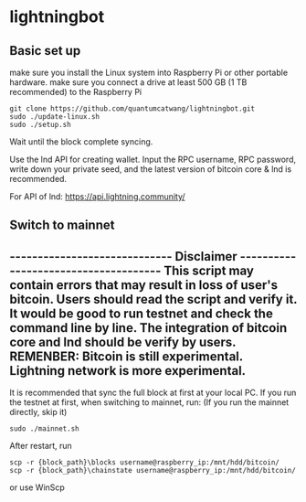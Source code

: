 # lightningbot

## Basic set up
make sure you install the Linux system into Raspberry Pi or other portable hardware.
make sure you connect a drive at least 500 GB (1 TB recommended) to the Raspberry Pi

```
git clone https://github.com/quantumcatwang/lightningbot.git
sudo ./update-linux.sh
sudo ./setup.sh
```

Wait until the block complete syncing.

Use the lnd API for creating wallet. Input the RPC username, RPC password, write down your private seed, and the latest version of bitcoin core & lnd is recommended.

For API of lnd: https://api.lightning.community/

## Switch to mainnet
----------------------------- Disclaimer -------------------------------------
 This script may contain errors that may result in loss of user's bitcoin.
 Users should read the script and verify it.
 It would be good to run testnet and check the command line by line.
 The integration of bitcoin core and lnd should be verify by users.
 REMENBER: Bitcoin is still experimental.
 Lightning network is more experimental.
------------------------------------------------------------------------------

It is recommended that sync the full block at first at your local PC.
If you run the testnet at first, when switching to mainnet, run: (If you run the mainnet directly, skip it)
```
sudo ./mainnet.sh
```
After restart, run
```
scp -r {block_path}\blocks username@raspberry_ip:/mnt/hdd/bitcoin/
scp -r {block_path}\chainstate username@raspberry_ip:/mnt/hdd/bitcoin/
```
or use WinScp


